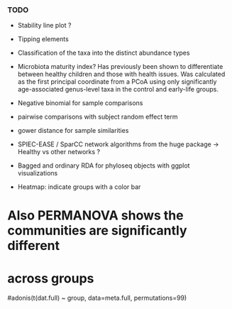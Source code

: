 ### TODO

 * Stability line plot ?

 * Tipping elements

 * Classification of the taxa into the distinct abundance types

 * Microbiota maturity index? Has previously been shown to differentiate between healthy children and those with health issues. Was calculated as the first principal coordinate from a PCoA using only significantly age-associated genus-level taxa in the control and early-life groups.
 
 * Negative binomial for sample comparisons

 * pairwise comparisons with subject random effect term

 * gower distance for sample similarities

 * SPIEC-EASE / SparCC network algorithms from the huge package -> Healthy vs other networks ?

 * Bagged and ordinary RDA for phyloseq objects with ggplot visualizations

 * Heatmap: indicate groups with a color bar

# Also PERMANOVA shows the communities are significantly different
# across groups
#adonis(t(dat.full) ~ group, data=meta.full, permutations=99)
